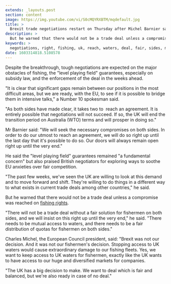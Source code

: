 ```yaml
--- 
extends: _layouts.post 
section: content 
image: https://img.youtube.com/vi/S0cMQYRXBTM/mqdefault.jpg 
title: > 
  Brexit trade negotiations restart on Thursday after Michel Barnier says deal 'within reach' 
description: > 
  But he warned that there would not be a trade deal unless a compromise was reached on fishing rights."There will not be a trade deal without a fair solution for fishermen on both sides, and we will insist on this right up until the very end," he said.Stopping access to UK waters would cause extraordinary damage to our fishing fleets.Yes, we want to keep access to UK waters for fishermen, exactly like the UK wants to have access to our huge and diversified markets for companies.We want to deal which is fair and balanced, but we're also ready in case of no deal." 
keywords: > 
  negotiations, right, fishing, uk, reach, waters, deal, fair, sides, michel, restart, trade, access, brexit, barnier, possible 
date: 1603314818.5108578 
--- 
```

<div><p>Despite the breakthrough, tough negotiations are expected on the major obstacles of fishing, the "level playing field" guarantees, especially on subsidy law, and the enforcement of the deal&#160;in the weeks ahead.&#160;</p>
<p>"It is clear that significant gaps remain between our positions in the most difficult areas, but we are ready, with the EU, to see if it is possible to bridge them in intensive talks," a Number 10 spokesman said.&#160;</p>
<p>"As both sides have made clear, it takes two to &#160;reach an agreement. It is entirely possible that negotiations will not succeed. If&#160;so, the UK will end the transition period on Australia (WTO) terms and will prosper in doing so."</p>
<p>Mr Barnier said: "We will seek the necessary compromises on both sides. In order to do our utmost to reach an agreement, we will do so right up until the last day that it's possible to do so. Our doors will always remain open right up until the very end."</p>
<p>He said the "level playing field" guarantees remained "a fundamental concern" but also praised British negotiators for exploring ways to soothe EU anxieties over fair competition.&#160;</p>
<p>"The past few weeks, we've seen the UK are willing to look at this demand and to move forward and shift. They're willing to do things in a different way to what exists in current trade deals among other countries," he said.&#160;</p>
<p>But he warned that there would not be a trade deal unless a compromise was reached on <a href="https://www.telegraph.co.uk/politics/2020/10/12/france-vows-show-no-weakness-brexit-fishing-fight/">fishing rights</a>.&#160;</p>
<p>"There will not be a trade deal without a fair solution for fishermen on both sides, and we will insist on this right up until the very end," he said. "There needs to be mutual access to waters, and there needs to be a fair distribution of quotas for fishermen on both sides."</p>
<p>Charles Michel, the European Council president, said: "Brexit was not our decision. And it was not our fishermen's decision. Stopping access to UK waters would cause extraordinary damage to our fishing fleets. Yes, we want to keep access to UK waters for fishermen, exactly like the UK wants to have access to our huge and diversified markets for companies.</p>
<p>"The UK has a big decision to make. We want to deal&#160;which is fair and balanced, but we're also ready in case of no deal."</p>
</div>